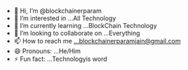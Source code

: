 - 👋 Hi, I’m @blockchainerparam
- 👀 I’m interested in ...All Technology
- 🌱 I’m currently learning ...BlockChain Technology
- 💞️ I’m looking to collaborate on ...Everything
- 📫 How to reach me ...blockchainerparamjain@gmail.com
- 😄 Pronouns: ...He/Him
- ⚡ Fun fact: ...Technologyis word

<!---
blockchainerparam/blockchainerparam is a ✨ special ✨ repository because its `README.md` (this file) appears on your GitHub profile.
You can click the Preview link to take a look at your changes.
--->

